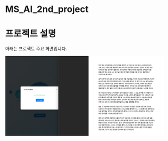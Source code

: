 # MS_AI_2nd_project

# 프로젝트 설명

아래는 프로젝트 주요 화면입니다.

![if_story_autobio](images/if_story_autobio.png)
